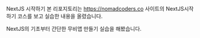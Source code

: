 NextJS 시작하기
본 리포지토리는 https://nomadcoders.co 사이트의 NextJS시작하기 코스를 보고 실습한 내용을 올렸습니다.

NextJS의 기초부터 간단한 무비앱 만들기 실습을 해봤습니다.
